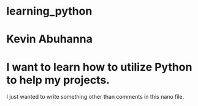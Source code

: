 # learning_python
# Kevin Abuhanna
# I want to learn how to utilize Python to help my projects. 
I just wanted to write something other than comments in this nano file.
